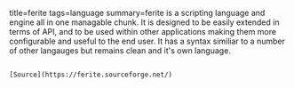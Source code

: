 title=ferite
tags=language
summary=ferite is a scripting language and engine all in one managable chunk. It is designed to be easily extended in terms of API, and to be used within other applications making them more configurable and useful to the end user. It has a syntax similiar to a number of other langauges but remains clean and it's own language.
~~~~~~

[Source](https://ferite.sourceforge.net/)

